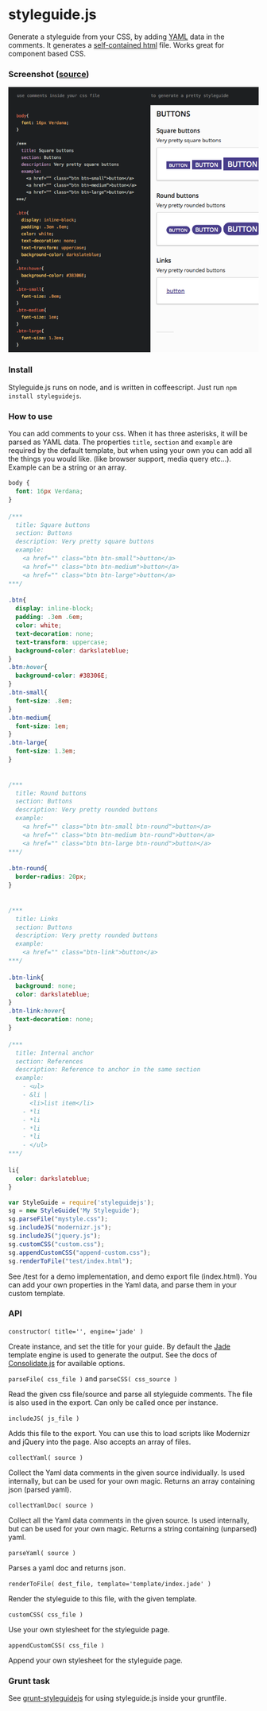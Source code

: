 styleguide.js
=============

Generate a styleguide from your CSS, by adding [YAML](http://en.wikipedia.org/wiki/YAML) data in the comments. 
It generates a [self-contained html](https://rawgithub.com/EightMedia/styleguide.js/master/test/expected/index.html) file. Works great for component based CSS.

### Screenshot ([source](https://rawgithub.com/EightMedia/styleguide.js/master/test/expected/index.html))
![Screenshot](screenshot.png)


### Install
Styleguide.js runs on node, and is written in coffeescript. Just run `npm install styleguidejs`.


### How to use
You can add comments to your css. When it has three asterisks, it will be parsed as YAML data.
The properties `title`, `section` and `example` are required by the default template, but when using your own you can add all the things you would like. (like browser support, media query etc...). Example can be a string or an array.

````css
body {
  font: 16px Verdana;
}

/***
  title: Square buttons
  section: Buttons
  description: Very pretty square buttons
  example:
    <a href="" class="btn btn-small">button</a>
    <a href="" class="btn btn-medium">button</a>
    <a href="" class="btn btn-large">button</a>
***/

.btn{
  display: inline-block;
  padding: .3em .6em;
  color: white;
  text-decoration: none;
  text-transform: uppercase;
  background-color: darkslateblue;
}
.btn:hover{
  background-color: #38306E;
}
.btn-small{
  font-size: .8em;
}
.btn-medium{
  font-size: 1em;
}
.btn-large{
  font-size: 1.3em;
}


/***
  title: Round buttons
  section: Buttons
  description: Very pretty rounded buttons
  example:
    <a href="" class="btn btn-small btn-round">button</a>
    <a href="" class="btn btn-medium btn-round">button</a>
    <a href="" class="btn btn-large btn-round">button</a>
***/

.btn-round{
  border-radius: 20px;
}


/***
  title: Links
  section: Buttons
  description: Very pretty rounded buttons
  example:
    <a href="" class="btn-link">button</a>
***/

.btn-link{
  background: none;
  color: darkslateblue;
}
.btn-link:hover{
  text-decoration: none;
}

/***
  title: Internal anchor
  section: References
  description: Reference to anchor in the same section
  example:
    - <ul>
    - &li | 
      <li>list item</li>
    - *li
    - *li
    - *li
    - *li
    - </ul>
***/

li{
  color: darkslateblue;
}
````


````js
var StyleGuide = require('styleguidejs');
sg = new StyleGuide('My Styleguide');
sg.parseFile("mystyle.css");
sg.includeJS("modernizr.js");
sg.includeJS("jquery.js");
sg.customCSS("custom.css");
sg.appendCustomCSS("append-custom.css");
sg.renderToFile("test/index.html");
````

See /test for a demo implementation, and demo export file (index.html). You can add your own properties in the Yaml data,
and parse them in your custom template.


### API
`constructor( title='', engine='jade' )`

Create instance, and set the title for your guide. By default the [Jade](http://jade-lang.com/) template engine is used to generate the output. 
See the docs of [Consolidate.js](https://github.com/visionmedia/consolidate.js) for available options.

`parseFile( css_file )` and `parseCSS( css_source )`

Read the given css file/source and parse all styleguide comments. The file is also used in the export.
Can only be called once per instance.

`includeJS( js_file )`

Adds this file to the export. You can use this to load scripts like Modernizr and jQuery into the page. Also accepts an array of files.

`collectYaml( source )`

Collect the Yaml data comments in the given source individually. Is used internally, but can be used for your own magic. Returns an array containing json (parsed yaml).

`collectYamlDoc( source )`

Collect all the Yaml data comments in the given source. Is used internally, but can be used for your own magic. Returns a string containing (unparsed) yaml.

`parseYaml( source )`

Parses a yaml doc and returns json.

`renderToFile( dest_file, template='template/index.jade' )`

Render the styleguide to this file, with the given template. 

`customCSS( css_file )`

Use your own stylesheet for the styleguide page.

`appendCustomCSS( css_file )`

Append your own stylesheet for the styleguide page.




### Grunt task
See [grunt-styleguidejs](https://github.com/EightMedia/grunt-styleguidejs) for using styleguide.js inside your gruntfile.
